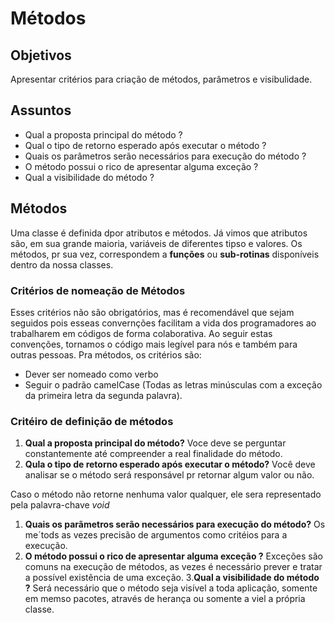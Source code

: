 # Métodos

## Objetivos

Apresentar critérios para criação de métodos, parâmetros e visibulidade.

## Assuntos

- Qual a proposta principal do método ?
- Qual o tipo de retorno esperado após executar o método ?
- Quais os parâmetros serão necessários para execução do método ?
- O método possui o rico de apresentar alguma exceção ?
- Qual a visibilidade do método ?

## Métodos

Uma classe é definida dpor atributos e métodos. Já vimos que atributos são, em sua grande maioria, variáveis de diferentes tipso e valores. Os métodos, pr sua vez, correspondem a **funções** ou **sub-rotinas** disponíveis dentro da nossa classes.

### Critérios de nomeação de Métodos

Esses critérios não são obrigatórios, mas é recomendável que sejam seguidos pois esseas convernções facilitam a vida dos programadores ao trabalharem em códigos de forma colaborativa. Ao seguir estas convenções, tornamos o código mais legível para nós e também para outras pessoas. Pra métodos, os critérios são:

- Dever ser nomeado como verbo
- Seguir o padrão camelCase (Todas as letras minúsculas com a exceção da primeira letra da segunda palavra).

### Critéiro de definição de métodos

1. **Qual a proposta principal do método?** Voce deve se perguntar constantemente até compreender a real finalidade do método.
2. **Qula o tipo de retorno esperado após executar o método?** Você deve analisar se o método será responsável pr retornar algum valor ou não.

Caso o método não retorne nenhuma valor qualquer, ele sera representado pela palavra-chave *void*

1. **Quais os parãmetros serão necessários para execução do método?** Os me´tods as vezes precisão de argumentos como critéios para a execução.
2. **O método possui o rico de apresentar alguma exceção ?** Exceções são comuns na execução de métodos, as vezes é necessário prever e tratar a possível existẽncia de uma exceção.
3.**Qual a visibilidade do método ?** Será necessário que o método seja visível a toda aplicação, somente em memso pacotes, através de herança ou somente a viel a própria classe.
